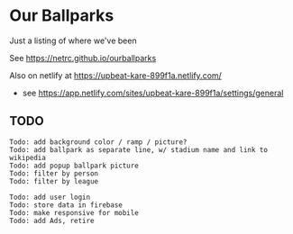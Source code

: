 
# Our Ballparks

Just a listing of where we've been

See https://netrc.github.io/ourballparks

Also on netlify at https://upbeat-kare-899f1a.netlify.com/
* see https://app.netlify.com/sites/upbeat-kare-899f1a/settings/general


## TODO
    Todo: add background color / ramp / picture?
    Todo: add ballpark as separate line, w/ stadium name and link to wikipedia
    Todo: add popup ballpark picture
    Todo: filter by person
    Todo: filter by league

    Todo: add user login
    Todo: store data in firebase
    Todo: make responsive for mobile
    Todo: add Ads, retire
